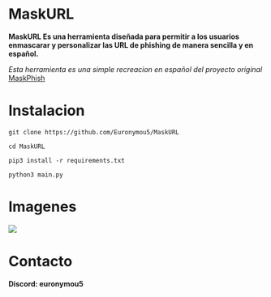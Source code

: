# MaskURL
**MaskURL Es una herramienta diseñada para permitir a los usuarios enmascarar y personalizar las URL de phishing de manera sencilla y en español.**

*Esta herramienta es una simple recreacion en español del proyecto original* [MaskPhish](https://github.com/jaykali/maskphish)

# Instalacion

```
git clone https://github.com/Euronymou5/MaskURL
```

```
cd MaskURL
```

```
pip3 install -r requirements.txt
```

```
python3 main.py
```

# Imagenes

<img src="https://media.discordapp.net/attachments/995599976463859713/1155913388325609492/image.png?width=779&height=249">

# Contacto

**Discord: euronymou5**
